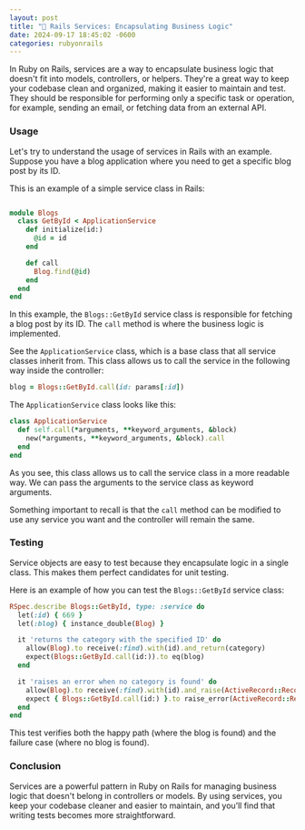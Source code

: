 ```yaml
---
layout: post
title: "🦘 Rails Services: Encapsulating Business Logic"
date: 2024-09-17 18:45:02 -0600
categories: rubyonrails
---
```


In Ruby on Rails, services are a way to encapsulate business logic that doesn't fit into models,
controllers, or helpers. They're a great way to keep your codebase clean and organized, making it easier to maintain and
test. They should be responsible for performing only a specific task or operation, for example, sending an email, or
fetching data from an external API.

### Usage

Let's try to understand the usage of services in Rails with an example. Suppose you have a blog application where you
need to get a specific blog post by its ID.

This is an example of a simple service class in Rails:

```ruby

module Blogs
  class GetById < ApplicationService
    def initialize(id:)
      @id = id
    end

    def call
      Blog.find(@id)
    end
  end
end
```

In this example, the `Blogs::GetById` service class is responsible for fetching a blog post by its ID. The `call` method
is where the business logic is implemented.

See the `ApplicationService` class, which is a base class that all service classes inherit from. This class allows us to
call the service in the following way inside the controller:

```ruby
blog = Blogs::GetById.call(id: params[:id])
```

The `ApplicationService` class looks like this:

```ruby
class ApplicationService
  def self.call(*arguments, **keyword_arguments, &block)
    new(*arguments, **keyword_arguments, &block).call
  end
end
```

As you see, this class allows us to call the service class in a more readable way. We can pass the arguments to the
service class as keyword arguments.

Something important to recall is that the `call` method can be modified to use any service you want and the controller
will remain the same.

### Testing

Service objects are easy to test because they encapsulate logic in a single class. This makes them perfect candidates
for unit testing.

Here is an example of how you can test the `Blogs::GetById` service class:

```ruby
RSpec.describe Blogs::GetById, type: :service do
  let(:id) { 669 }
  let(:blog) { instance_double(Blog) }

  it 'returns the category with the specified ID' do
    allow(Blog).to receive(:find).with(id).and_return(category)
    expect(Blogs::GetById.call(id:)).to eq(blog)
  end

  it 'raises an error when no category is found' do
    allow(Blog).to receive(:find).with(id).and_raise(ActiveRecord::RecordNotFound)
    expect { Blogs::GetById.call(id:) }.to raise_error(ActiveRecord::RecordNotFound)
  end
end
```

This test verifies both the happy path (where the blog is found) and the failure case (where no blog is found).

### Conclusion

Services are a powerful pattern in Ruby on Rails for managing business logic that doesn't belong in controllers
or models. By using services, you keep your codebase cleaner and easier to maintain, and you’ll find that writing tests
becomes more straightforward. 
